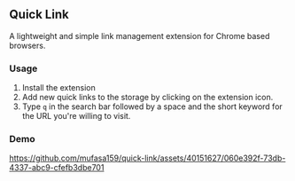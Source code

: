 ## Quick Link

A lightweight and simple link management extension for Chrome based browsers.

### Usage

1. Install the extension
2. Add new quick links to the storage by clicking on the extension icon.
3. Type `q` in the search bar followed by a space and the short keyword for the URL you're willing to visit.

### Demo

https://github.com/mufasa159/quick-link/assets/40151627/060e392f-73db-4337-abc9-cfefb3dbe701
